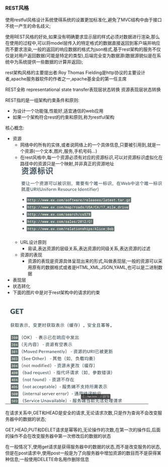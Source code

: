 ### REST风格

使用restful风格设计系统使得系统的设置更加标准化,避免了MVC结构中由于接口不统一产生的命名歧义;

使用REST风格的好处,如果没有明确要求显示层的样式必须对数据进行渲染,那么在使用的过程中,可以将model层传入的特定格式的数据直接返回到客户端并响应而不要求渲染,一般的返回的响应数据的格式为json格式,基于rest架构的服务不仅仅是对用户返回数据(可能是特定的类型),后端完全变为数据源(数据源貌似是在系统中为系统提供一些数据的计算并返回);

rest架构风格的主要提出者:Roy Thomas Fielding是http协议的主要设计者,apache服务器软件的作者之一,apache基金会的第一任主席

REST全称  representational state transfer表现层状态转换		资源表现层状态转换

REST指的是一组架构约束条件和原则:

- 为设计一个功能强,性能好,适宜通信的web应用
- 如果一个架构符合rest的约束和原则,称为restful架构

核心概念:

- 资源
  - 网络中的所有的实体,或者说网络上的一个具体信息,只要被引用到,就是一个资源(一个文本,图片,服务,手机号码...)
  - 在rest风格中,每一个资源必须有对应的资源标识,可以对资源标识虚拟化在路径中的资源只是一个映射,并非真正的资源地址![image-20230606152742604](image-20230606152742604.png)
  - URL设计原则
    - 易读,表达资源的层级关系,表达资源的同级关系,表达资源的过滤
  - 资源的表现
    - 资源的表现是资源具体呈现出来的形式,叫做表现层;一般的资源可以采用原有的数据格式或者是HTML,XML,JSON,YAML,也可以是二进制数据
- 表现层
- 状态转化
- 下面的图片中是对于rest架构中的请求的约束

<img src="image-20230606153710182.png" alt="image-20230606153710182" style="zoom: 67%;" />

在请求关系中,GET和HEAD是安全的请求,无论请求次数,只是作为查询不会改变服务器中的数据的状态;

GET,HEAD,PUT和DELET请求是幂等的,无论操作的次数,在第一次的操作后,后面的操作不会在改变服务器中第一次修改后的数据的状态

在一般情况下,使用get请求是获得服务器中的数据的状态,而不是改变服务的状态,但是在post请求中,使用post一般是为了向服务器中增加资源的数目而不是获得某种信息;一般使用DELETE命名用作删除信息